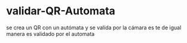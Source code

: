 # validar-QR-Automata
se crea un QR con un autómata y se valida por la cámara es te de igual manera es validado por el automata
